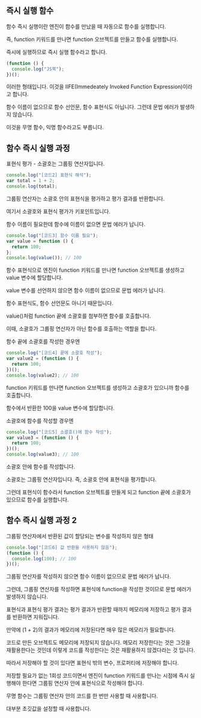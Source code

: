 ## 즉시 실행 함수

함수 즉시 실행이란 엔진이 함수를 만났을 때 자동으로 함수를 실행합니다.

즉, function 키워드를 만나면 function 오브젝트를 만들고 함수를 실행합니다.

즉시에 실행하므로 즉시 실행 함수라고 합니다.

```js
(function () {
  console.log("JS북");
})();
```

이러한 형태입니다. 이것을 IIFE(Immedeately Invoked Function Expression)이라고 합니다.

함수 이름이 없으므로 함수 선언문, 함수 표현식도 아닙니다. 그런데 문법 에러가 발생하지 않습니다.

이것을 무명 함수, 익명 함수라고도 부릅니다.

## 함수 즉시 실행 과정

표현식 평가 - 소괄호는 그룹핑 연산자입니다.

```js
console.log("[코드2] 표현식 해석");
var total = 1 + 2;
console.log(total);
```

그룹핑 연산자는 소괄호 안의 표현식을 평가하고 평가 결과를 반환합니다.

여기서 소괄호와 표현식 평가가 키포인트입니다.

함수 이름이 필요한데 함수에 이름이 없으면 문법 에러가 납니다.

```js
console.log("[코드3] 함수 이름 필요");
var value = function () {
  return 100;
};
console.log(value()); // 100
```

함수 표현식으로 엔진이 function 키워드를 만나면 function 오브젝트를 생성하고 value 변수에 할당합니다.

value 변수를 선언하지 않으면 함수 이름이 없으므로 문법 에러가 납니다.

함수 표현식도, 함수 선언문도 아니기 때문입니다.

value()처럼 function 끝에 소괄호를 첨부하면 함수를 호출합니다.

이때, 소괄호가 그룹핑 연산자가 아닌 함수를 호출하는 역할을 합니다.

함수 끝에 소괄호를 작성한 경우엔

```js
console.log("[코드4] 끝에 소괄호 작성");
var value2 = (function () {
  return 100;
})();
console.log(value2); // 100
```

function 키워드를 만나면 function 오브젝트를 생성하고 소괄호가 있으니까 함수를 호출합니다.

함수에서 반환한 100을 value 변수에 할당합니다.

소괄호에 함수를 작성할 경우엔

```js
console.log("[코드5] 소괄호()에 함수 작성");
var value3 = (function () {
  return 100;
})();
console.log(value3); // 100
```

소괄호 안에 함수를 작성합니다.

소괄호는 그룹핑 연산자입니다. 즉, 소괄호 안에 표현식을 평가합니다.

그런데 표현식이 함수라서 function 오브젝트를 만들게 되고 function 끝에 소괄호가 있으므로 함수를 실행합니다.

## 함수 즉시 실행 과정 2

그룹핑 연산자에서 반환된 값이 할당되는 변수를 작성하지 않은 형태

```js
console.log("[코드6] 값 반환을 사용하지 않음");
(function () {
  console.log(100); // 100
})();
```

그룹핑 연산자를 작성하지 않으면 함수 이름이 없으므로 문법 에러가 납니다.

그런데, 그룹핑 연산자를 작성하면 표현식에 function을 작성한 것이므로 문법 에러가 발생하지 않습니다.

표현식과 표현식 평가 결과는 평가 결과가 반환할 때까지 메모리에 저장하고 평가 결과를 반환하면 지워집니다.

만약에 (1 + 2)의 결과가 메모리에 저장된다면 매우 많은 메모리가 필요합니다.

코드로 만든 오브젝트도 메모리에 저장되지 않습니다. 메모리 저장한다는 것은 그것을 재활용한다는 것인데 이렇게 코드를 작성한다는 것은 재활용하지 않겠다라는 것 입니다.

따라서 저장해야 할 것이 있다면 표현식 밖의 변수, 프로퍼티에 저장해야 합니다.

저장할 필요가 없는 1회성 코드이면서 엔진이 function 키워드를 만나는 시점에 즉시 실행해야 한다면 그룹핑 연산자 안에 표현식으로 작성해야 합니다.

무명 함수는 그룹핑 연산자 안의 코드를 한 번만 사용할 때 사용합니다.

대부분 초깃값을 설정할 때 사용합니다.
